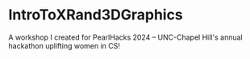 # IntroToXRand3DGraphics
A workshop I created for PearlHacks 2024 – UNC-Chapel Hill's annual hackathon uplifting women in CS!
